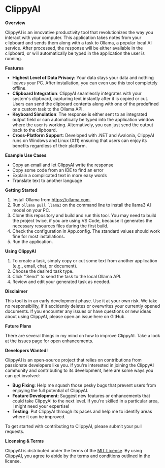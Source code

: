 **ClippyAI**
================

**Overview**

ClippyAI is an innovative productivity tool that revolutionizes the way you interact with your computer. This
application takes notes from your clipboard and sends them along with a task to Ollama, a popular local AI service.
After processed, the response will be either available in the clipboard, or will automatically be typed in 
the application the user is running.

**Features**

* **Highest Level of Data Privacy**: Your data stays your data and nothing leaves your PC. After installation, you can
even use this tool completely offline.
* **Clipboard Integration**: ClippyAI seamlessly integrates with your system's clipboard, capturing text instantly
after it is copied or cut. Users can send the clipboard contents along with one of the predefined or a custom task
to the Ollama API.
* **Keyboard Simulation**: The response is either sent to an integrated output field or can automatically be typed
into the application window where the user is working. Alternatively, you can just send the output back to the clipboard.
* **Cross-Platform Support**: Developed with .NET and Avalonia, ClippyAI runs on Windows and Linux (X11)
ensuring that users can enjoy its benefits regardless of their platform.

**Example Use Cases**

* Copy an email and let ClippyAI write the response
* Copy some code from an IDE to find an error
* Explain a compilcated text in more easy words
* Translate text to another language

**Getting Started**

1. Install Ollama from https://ollama.com.
2. Run `ollama pull llama3` on the command line to install the llama3 AI model on your PC.
3. Clone this repository and build and run this tool. You may need to build the project twice, if you are using VS Code, because it generates the necessary resources files during the first build.
5. Check the configuration in App.config. The standard values should work fine for most installations.
6. Run the application.

**Using ClippyAI**

1. To create a task, simply copy or cut some text from another application (e.g., email, chat, or document).
2. Choose the desired task type.
3. Click ''Send'' to send the task to the local Ollama API.
4. Review and edit your generated task as needed.

**Disclaimer**

This tool is in an early development phase. Use it at your own risk. We take no responsibility, if it accidently
deletes or overwrites your currently opened documents.
If you encounter any issues or have questions or new ideas about using ClippyAI, please open an issue here on GitHub.

**Future Plans**

There are several things in my mind on how to improve ClippyAI. Take a look at the issues page for open enhancements.

**Developers Wanted!**

ClippyAI is an open-source project that relies on contributions from passionate developers like you. If you're
interested in joining the ClippyAI community and contributing to its development, here are some ways you can get
involved:

* **Bug Fixing**: Help me squash those pesky bugs that prevent users from enjoying the full potential of ClippyAI.
* **Feature Development**: Suggest new features or enhancements that could take ClippyAI to the next level. If
you're skilled in a particular area, I might need your expertise!
* **Testing**: Put ClippyAI through its paces and help me to identify areas where it can be improved.

To get started with contributing to ClippyAI, please submit your pull requests.

**Licensing & Terms**

ClippyAI is distributed under the terms of the [MIT License](/LICENSE.md). By using ClippyAI, you agree to abide by
the terms and conditions outlined in the license.

